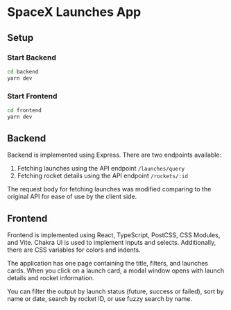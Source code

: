 # SpaceX Launches App

## Setup

### Start Backend

```sh
cd backend
yarn dev
```

### Start Frontend

```sh
cd frontend
yarn dev
```

## Backend

Backend is implemented using Express. There are two endpoints available:

1. Fetching launches using the API endpoint `/launches/query`
2. Fetching rocket details using the API endpoint `/rockets/:id`

The request body for fetching launches was modified comparing to the original API for ease of use by the client side.

## Frontend

Frontend is implemented using React, TypeScript, PostCSS, CSS Modules, and Vite. Chakra UI is used to implement inputs and selects. Additionally, there are CSS variables for colors and indents.

The application has one page containing the title, filters, and launches cards. When you click on a launch card, a modal window opens with launch details and rocket information.

You can filter the output by launch status (future, success or failed), sort by name or date, search by rocket ID, or use fuzzy search by name.
